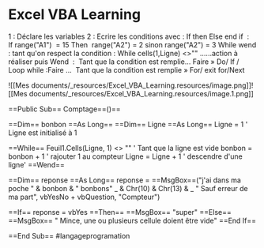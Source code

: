 # Excel VBA Learning

1 : Déclare les variables
2 : Ecrire les conditions avec :
If then Else end if  :  If range("A1")  = 15 Then  range("A2") = 2 sinon range("A2") = 3
While wend : tant qu'on respect la condition : While cells(1,Ligne) <>"" ......action à réaliser puis Wend  :  Tant que la condition est remplie… Faire »
Do/ If / Loop while :Faire ...  Tant que la condition est remplie »
For/ exit for/Next

![[Mes documents/_resources/Excel_VBA_Learning.resources/image.png]]![[Mes documents/_resources/Excel_VBA_Learning.resources/image.1.png]]

==Public Sub== Comptage==()==

==Dim== bonbon ==As Long==
==Dim== Ligne ==As Long==
Ligne = 1 ' Ligne est initialisé à 1

==While== Feuil1.Cells(Ligne, 1) <> "" ' Tant que la ligne est vide
bonbon = bonbon + 1 ' rajouter 1 au compteur
Ligne = Ligne + 1 ' descendre d'une ligne'
==Wend==

==Dim== reponse ==As Long==
reponse = ==MsgBox==("j'ai dans ma poche " & bonbon & " bonbons" \_
& Chr(10) & Chr(13) & \_
" Sauf erreur de ma part", vbYesNo + vbQuestion, "Compteur")

==If== reponse = vbYes ==Then==
==MsgBox== "super"
==Else==
==MsgBox== " Mince, une ou plusieurs cellule doient être vide"
==End If==

==End Sub==
#langageprogramation
